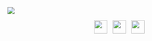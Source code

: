 ![](https://i.imgur.com/BUSh4Mu.png)

<div align="center">
<a href="https://twitter.com/egmzy" target="_blank" rel="noopener noreferrer"><img src="https://github.com/egmzy/egmzy/assets/60209991/266864e9-26ca-4da9-90bf-03e1c23a12b0" width="30" /></a>  &nbsp; <a href="https://egmz.medium.com" target="_blank" rel="noopener noreferrer"><img src="https://github.com/egmzy/egmzy/assets/60209991/e3ea6951-6e76-4c47-ad8d-c67c459e6344" width="30" /></a>  &nbsp; <a href="https://www.linkedin.com/in/evgeni-gomziakov" target="_blank" rel="noopener noreferrer"><img src="https://github.com/egmzy/egmzy/assets/60209991/afa7d190-b25f-4fa1-b335-5efdc2eed824" width="30" /></a>
</div>
